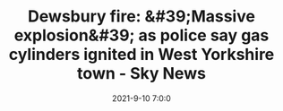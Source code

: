 ---
"title": "Dewsbury fire: &amp;#39;Massive explosion&amp;#39; as police say gas cylinders ignited in West Yorkshire town - Sky News"
"date": "2021-9-10 7:0:0"
"feed_name": "GOOGLENEWSINDUSTRIAL"
"feed_website": "https://news.google.com/search?q=industrial%2Bincident&hl=en-US&gl=US&ceid=US:en"
"feed_rss": "https://news.google.com/rss/search?q=industrial%2Bincident&hl=en-US&gl=US&ceid=US:en"
"link": "https://news.sky.com/story/dewsbury-fire-massive-explosion-as-police-say-gas-cylinders-ignited-in-west-yorkshire-town-12404316"
"file": "_posts/2021-1-1-ba97465d5beffd1fb28ac66231729db5c01c44e8.md"
"accident": "1"
"drilling": "0"
"dead": "0"
"injured": "0"
---